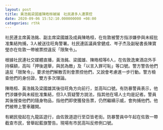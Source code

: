 ```yaml
---
layout: post
title: 黃浩銘梁國雄陳皓桓被捕　社民連多人遭票控
date: 2020-09-06 15:52:10.000000000 +08:00
categories: rthk
---
```


社民連主席黃浩銘、副主席梁國雄及成員陳皓桓，在佐敦被警方指涉嫌參與未經批准集結拘捕，3人被送往旺角警署。社民連區議員曾健成、岑子杰及副秘書長陳寶瑩亦在佐敦一帶被票控違反「限聚令」。

根據社民連社交媒體直播，黃浩銘、梁國雄、陳皓桓等6人，在佐敦逸東酒店外手持橫額，高叫「押後選舉，與民為敵」及「以言入罪可恥」等口號。警方警告他們違反「限聚令」，要求他們解散否則會票控他們，又說會考慮進一步行動。警方檢查他們的身份證，雙方多次理論。

陳皓桓、黃浩銘及梁國雄其後往旺角方向前行，並高叫口號。有防暴警員表示，他們涉嫌參與未經批准集結，但3人質疑警方說法，指其他在場人士均是記者。警員其後搜查他們的隨身物品，指他們即使獲發告票，仍然繼續示威，會拘捕他們。他們被帶上警車離開。

有網民發起在九龍區遊行，由佐敦道遊行至亞皆老街。防暴警員中午起在佐敦一帶截查市民，曾舉起藍旗警告。現場有市民高叫反修例口號。
